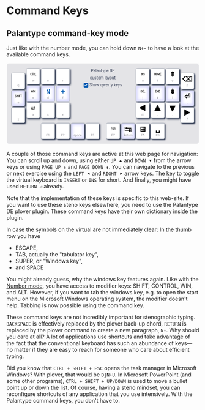 # Command Keys

## Palantype command-key mode

Just like with the number mode, you can hold down `N+-` to have a look
at the available command keys.

![The palantype virtual keyboard in command-key mode](https://github.com/rubenmoor/learn-palantype/raw/main/cms-content/SystemDE/media/commandmode.png)

A couple of those command keys are active at this web page for navigation:
You can scroll up and down, using either `UP ⯅` and `DOWN ⯆` from the arrow keys
or using `PAGE UP ⇞` and `PAGE DOWN ⇟`.
You can navigate to the previous or next exercise using the `LEFT ⯇` and `RIGHT ⯈` arrow keys.
The key to toggle the virtual keyboard is `INSERT` or `INS` for short.
And finally, you might have used `RETURN ⏎` already.

Note that the implementation of these keys is specific to this web-site.
If you want to use these steno keys elsewhere,
you need to use the Palantype DE plover plugin.
These command keys have their own dictionary inside the plugin.

In case the symbols on the virtual are not immediately clear:
In the thumb row you have

* ESCAPE,
* TAB, actually the "tabulator key",
* SUPER, or "Windows key",
* and SPACE

You might already guess, why the windows key features again.
Like with the [Number mode](DE/56), you have access to modifier keys:
SHIFT, CONTROL, WIN, and ALT.
However, if you want to tab the windows key,
e.g. to open the start menu on the Microsoft Windows operating system,
the modifier doesn't help.
Tabbing is now possible using the command key.

These command keys are not incredibly important for stenographic typing.
`BACKSPACE` is effectively replaced by the plover back-up chord,
`RETURN` is replaced by the plover command to create a new paragraph, `N-`.
Why should you care at all?
A lot of applications use shortcuts and take advantage of the fact
that the conventional keyboard has such an abundance of keys—
no matter if they are easy to reach for someone who care about efficient typing.

Did you know that `CTRL + SHIFT + ESC` opens the task manager in Microsoft Windows?
With plover, that would be `DʃN+U`.
In Microsoft PowerPoint (and some other programs),
`CTRL + SHIFT + UP/DOWN` is used to move a bullet point up or down the list.
Of course, having a steno mindset, you can reconfigure shortcuts of any application that you use intensively.
With the Palantype command keys, you don't have to.
